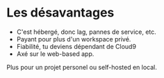 # Les désavantages

* C'est hébergé, donc lag, pannes de service, etc.
* Payant pour plus d'un workspace privé.
* Fiabilité, tu deviens dépendant de Cloud9
* Axé sur le web-based app.

Plus pour un projet personel ou self-hosted en local.
